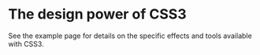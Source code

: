 # The design power of CSS3

See the example page for details on the specific effects and tools available with CSS3.